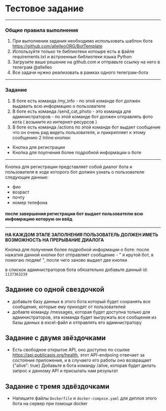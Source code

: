 # Тестовое задание

---

### Общие правила выполнения

1. При выполнении задания необходимо использовать шаблон бота https://github.com/allelleoORG/BotTemplate
2. Используйте только те библиотеки котоыре есть в файле requirements.txt и встроенные библиотеки языка Python
3. Загрузите ваше решение на github.com и отправьте ссылку на него в телеграм @allelleo
4. Все задачи нужно реализовать в рамках одного телеграм-бота

---

### Задание

1. В боте есть команда /my_info - по этой команде бот должен выдавать всю информацию о пользователе
2. В боте есть команда /send_cat_photo - это команда для администраторов - по этой команде бот должен отправлять фото кота ( возьмите из интернет-ресурсов )
3. В боте есть команда /actions по этой команде бот выдает сообщение что он очень рад видеть пользователя, и прикрепляет к этому сообщению 2 Inline кнопки:

- Кнопка для регистрации
- Кнопка для поулчения более подробной информации о боте

---

Кнопка для регистрации представляет собой диалог бота и пользователя в ходе которого бот должен узнать о пользователе следующие данные:

- фио
- возраст
- почту
- номер телефона

#### после завершения регистрации бот выдает пользователю всю инфомрацию которую он ввёд

---

**НА КАЖДОМ ЭТАПЕ ЗАПОЛНЕНИЯ ПОЛЬЗОВАТЕЛЬ ДОЛЖЕН ИМЕТЬ ВОЗМОЖНОСТЬ НА ПРЕРЫВАНИЕ ДИАЛОГА**

Кнопка для получения более подробной информации о боте:
после нажатия данной кнопки бот отправляет сообщение - " я крутой бот, я помогаю людям! ", после чего заново выдает две кнопки

в спискок администраторов бота обязательно добавьте данный id: `1137363239`

## Задание со одной свездочкой

- добавьте базу данных в этого бота который будет сохранять все сообщения, которые ему приходят от пользователей
- добавте команду /messages, которая будет доступна только для администраторов, эта команда будет выгружать все сообщения из базы данных в excel-файл и отправлять его администратору

## Задание с двумя звёздочками

- Есть свободное открытое API, оно доступно по ссылке https://api.publicapis.org/health, этот API-endpoing отвечает за состояние приложения, и в случаего его работы оно возвращает {"alive": true}
  Добавьте в бота команду /alive, которая будет делать запрос к данному API и присылать нам результат

## Задание с тремя здвёздочками

- Напишите файлы `Dockerfile` и `docker-compose.yaml` для деплоя этого бота на сервер при помощи docker
